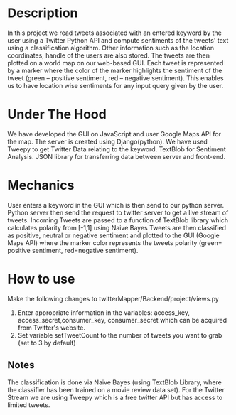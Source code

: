 Description
==========
In this project we read tweets associated with an entered keyword by the user using a Twitter Python API and compute sentiments of the tweets' text using a classification algorithm. Other information such as the location coordinates, handle of the users are also stored. The tweets are then plotted on a world map on our web-based GUI. Each tweet is represented by a marker where the color of the marker highlights the sentiment of the tweet  (green – positive sentiment, red – negative sentiment). This enables us to have location wise sentiments for any input query given by the user.

Under The Hood
==============
We have developed the GUI on JavaScript and user Google Maps API for the map. The server is created using Django(python). We have used Tweepy to get Twitter Data relating to the keyword. TextBlob for Sentiment Analysis. JSON library for transferring data between server and front-end.

Mechanics 
==========
User enters a keyword in the GUI which is then send to our python server. Python server then send the request to twitter server to get a live stream of tweets. Incoming Tweets are passed to a function of TextBlob library which calculates polarity from [-1,1] using Naive Bayes Tweets are then classified as positive, neutral or negative sentiment and plotted to the GUI (Google Maps API) where the marker color represents the tweets polarity (green= positive sentiment, red=negative sentiment).

How to use
==========
Make the following changes to twitterMapper/Backend/project/views.py
1) Enter appropriate information in the variables: access_key, access_secret,consumer_key, consumer_secret which can be acquired from Twitter's website.
2) Set variable setTweetCount to the number of tweets you want to grab (set to 3 by default)


Notes
-----
The classification is done via Naive Bayes (using TextBlob Library, where the classifier has been trained on a movie review data set).
For the Twitter Stream we are using Tweepy which is a free twitter API but has access to limited tweets.
